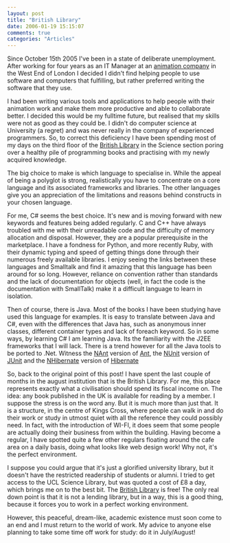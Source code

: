 ```yaml
---
layout: post
title: "British Library"
date: 2006-01-19 15:15:07
comments: true
categories: "Articles"
---
```


Since October 15th 2005 I've been in a state of deliberate unemployment. After working for four years as an IT Manager at an [animation company](http://www.passion-pictures.com) in the West End of London I decided I didn't find helping people to use software and computers that fulfilling, but rather preferred writing the software that they use.

I had been writing various tools and applications to help people with their animation work and make them more productive and able to collaborate better. I decided this would be my fulltime future, but realised that my skills were not as good as they could be. I didn't do computer science at University (a regret) and was never really in the company of experienced programmers. So, to correct this deficiency I have been spending most of my days on the third floor of the [British Library](http://www.bl.uk) in the Science section poring over a healthy pile of programming books and practising with my newly acquired knowledge.

The big choice to make is which language to specialise in. While the appeal of being a polyglot is strong, realistically you have to concentrate on a core language and its associated frameworks and libraries. The other languages give you an appreciation of the limitations and reasons behind constructs in your chosen language.

For me, C# seems the best choice. It's new and is moving forward with new keywords and features being added regularly. C and C++ have always troubled with me with their unreadable code and the difficulty of memory allocation and disposal. However, they are a popular prerequisite in the marketplace. I have a fondness for Python, and more recently Ruby, with their dynamic typing and speed of getting things done through their numerous freely available libraries. I enjoy seeing the links between these languages and Smalltalk and find it amazing that this language has been around for so long. However, reliance on convention rather than standards and the lack of documentation for objects (well, in fact the code is the documentation with SmallTalk) make it a difficult language to learn in isolation.

Then of course, there is Java. Most of the books I have been studying have used this language for examples. It is easy to translate between Java and C#, even with the differences that Java has, such as anonymous inner classes, different container types and lack of foreach keyword. So in some ways, by learning C# I am learning Java. Its the familiarity with the J2EE frameworks that I will lack. There is a trend however for all the Java tools to be ported to .Net. Witness the [NAnt](http://nant.sourceforge.net) version of [Ant](http://ant.apache.org), the [NUnit](http://www.nunit.org) version of [JUnit](http://www.junit.org) and the [NHibernate](http://www.hibernate.org/343.html) version of [Hibernate](http://www.hibernate.org)

So, back to the original point of this post! I have spent the last couple of months in the august institution that is the British Library. For me, this place represents exactly what a civilisation should spend its fiscal income on. The idea: any book published in the UK is available for reading by a member. I suppose the stress is on the word any. But it is much more than just that. It is a structure, in the centre of Kings Cross, where people can walk in and do their work or study in utmost quiet with all the reference they could possibly need. In fact, with the introduction of WI-FI, it does seem that some people are actually doing their business from within the building. Having become a regular, I have spotted quite a few other regulars floating around the cafe area on a daily basis, doing what looks like web design work! Why not, it's the perfect environment.

I suppose you could argue that it's just a glorified university library, but it doesn't have the restricted readership of students or alumni. I tried to get access to the UCL Science Library, but was quoted a cost of £8 a day, which brings me on to the best bit. The [British Library](http://www.bl.uk)  is free! The only real down point is that it is not a lending library, but in a way, this is a good thing, because it forces you to work in a perfect working environment.

However, this peaceful, dream-like, academic existence must soon come to an end and I must return to the world of work. My advice to anyone else planning to take some time off work for study: do it in July/August!
